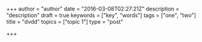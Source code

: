 +++
author = "author"
date = "2016-03-08T02:27:21Z"
description = "description"
draft = true
keywords = ["key", "words"]
tags = ["one", "two"]
title = "dvdd"
topics = ["topic 1"]
type = "post"

+++

